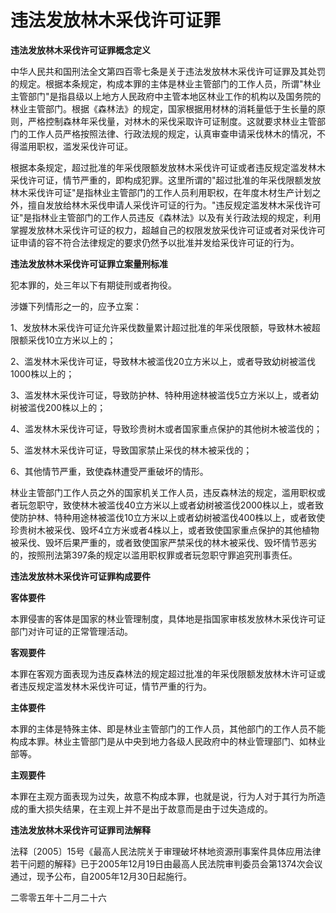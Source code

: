 # 违法发放林木采伐许可证罪

 

 

**违法发放林木采伐许可证罪概念定义**

中华人民共和国刑法全文第四百零七条是关于违法发放林木采伐许可证罪及其处罚的规定。根据本条规定，构成本罪的主体是林业主管部门的工作人员，所谓"林业主管部门"是指县级以上地方人民政府中主管本地区林业工作的机构以及国务院的林业主管部门。根据《森林法》的规定，国家根据用材林的消耗量低于生长量的原则，严格控制森林年采伐量，对林木的采伐采取许可证制度。这就要求林业主管部门的工作人员严格按照法律、行政法规的规定，认真审查申请采伐林木的情况，不得滥用职权，滥发采伐许可证。

根据本条规定，超过批准的年采伐限额发放林木采伐许可证或者违反规定滥发林木采伐许可证，情节严重的，即构成犯罪。这里所谓的"超过批准的年采伐限额发放林木采伐许可证"是指林业主管部门的工作人员利用职权，在年度木材生产计划之外，擅自发放给林木采伐申请人采伐许可证的行为。"违反规定滥发林木采伐许可证"是指林业主管部门的工作人员违反《森林法》以及有关行政法规的规定，利用掌握发放林木采伐许可证的权力，超越自己的权限发放采伐许可证或者对采伐许可证申请的容不符合法律规定的要求仍然予以批准并发给采伐许可证的行为。

**违法发放林木采伐许可证罪立案量刑标准**

犯本罪的，处三年以下有期徒刑或者拘役。

涉嫌下列情形之一的，应予立案：

1、发放林木采伐许可证允许采伐数量累计超过批准的年采伐限额，导致林木被超限额采伐10立方米以上的；

2、滥发林木采伐许可证，导致林木被滥伐20立方米以上，或者导致幼树被滥伐1000株以上的；

3、滥发林木采伐许可证，导致防护林、特种用途林被滥伐5立方米以上，或者幼树被滥伐200株以上的；

4、滥发林木采伐许可证，导致珍贵树木或者国家重点保护的其他树木被滥伐的；

5、滥发林木采伐许可证，导致国家禁止采伐的林木被采伐的；

6、其他情节严重，致使森林遭受严重破坏的情形。

林业主管部门工作人员之外的国家机关工作人员，违反森林法的规定，滥用职权或者玩忽职守，致使林木被滥伐40立方米以上或者幼树被滥伐2000株以上，或者致使防护林、特种用途林被滥伐10立方米以上或者幼树被滥伐400株以上，或者致使珍贵树木被采伐、毁坏4立方米或者4株以上，或者致使国家重点保护的其他植物被采伐、毁坏后果严重的，或者致使国家严禁采伐的林木被采伐、毁坏情节恶劣的，按照刑法第397条的规定以滥用职权罪或者玩忽职守罪追究刑事责任。

**违法发放林木采伐许可证罪构成要件**

**客体要件**

本罪侵害的客体是国家的林业管理制度，具体地是指国家审核发放林木采伐许可证部门对许可证的正常管理活动。

**客观要件**

本罪在客观方面表现为违反森林法的规定超过批准的年采伐限额发放林木许可证或者违反规定滥发林木采伐许可证，情节严重的行为。

**主体要件**

本罪的主体是特殊主体、即是林业主管部门的工作人员，其他部门的工作人员不能构成本罪。林业主管部门是从中央到地力各级人民政府中的林业管理部门、如林业部等。

**主观要件**

本罪在主观方面表现为过失，故意不构成本罪，也就是说，行为人对于其行为所造成的重大损失结果，在主观上并不是出于故意而是由于过失造成的。

**违法发放林木采伐许可证罪司法解释**

法释〔2005〕15号《最高人民法院关于审理破坏林地资源刑事案件具体应用法律若干问题的解释》已于2005年12月19日由最高人民法院审判委员会第1374次会议通过，现予公布，自2005年12月30日起施行。

二零零五年十二月二十六
